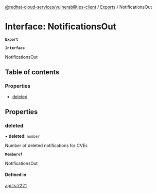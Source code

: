 [@redhat-cloud-services/vulnerabilities-client](../README.md) / [Exports](../modules.md) / NotificationsOut

# Interface: NotificationsOut

**`Export`**

**`Interface`**

NotificationsOut

## Table of contents

### Properties

- [deleted](NotificationsOut.md#deleted)

## Properties

### deleted

• **deleted**: `number`

Number of deleted notifications for CVEs

**`Memberof`**

NotificationsOut

#### Defined in

[api.ts:2221](https://github.com/mkholjuraev/javascript-clients/blob/master/packages/vulnerabilities/git-api/api.ts#L2221)
